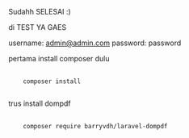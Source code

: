 Sudahh SELESAI :)

di TEST YA GAES


username: admin@admin.com
password: password

pertama install composer dulu 

<pre>
    <code>
    composer install
    </code>
</pre>

trus install dompdf


<pre>
    <code>
    composer require barryvdh/laravel-dompdf
    </code>
</pre>
